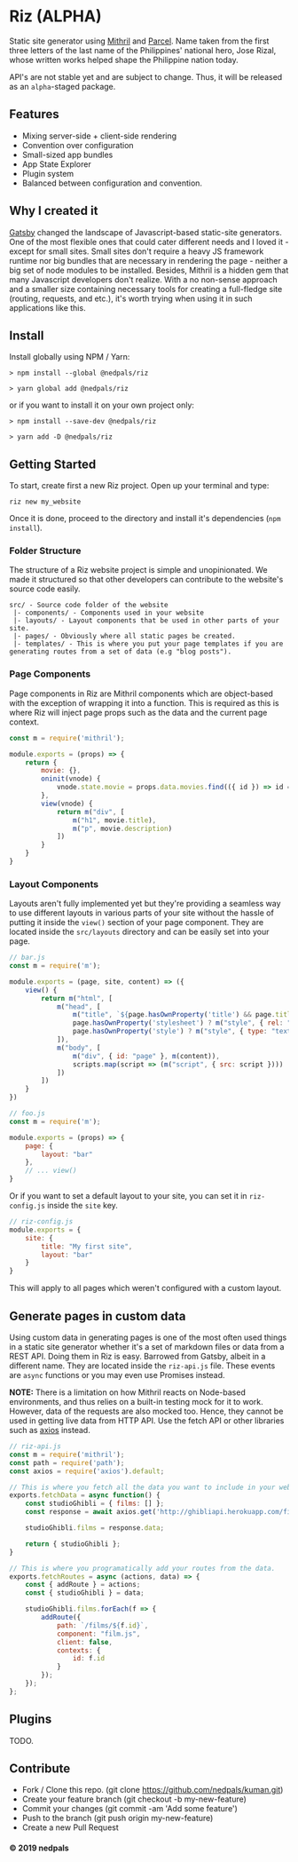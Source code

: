 # Riz (ALPHA)
Static site generator using [Mithril](https://mithril.js.org) and [Parcel](https://parceljs.org). Name taken from the first three letters of the last name of the Philippines' national hero, Jose Rizal, whose written works helped shape the Philippine nation today.

API's are not stable yet and are subject to change. Thus, it will be released as an `alpha`-staged package.

## Features
- Mixing server-side + client-side rendering
- Convention over configuration
- Small-sized app bundles
- App State Explorer
- Plugin system
- Balanced between configuration and convention.


## Why I created it
[Gatsby](https://gatsbyjs.org) changed the landscape of Javascript-based static-site generators. One of the most flexible ones that could cater different needs and I loved it - except for small sites. Small sites don't require a heavy JS framework runtime nor big bundles that are necessary in rendering the page - neither a big set of node modules to be installed. Besides, Mithril is a hidden gem that many Javascript developers don't realize. With a no non-sense approach and a smaller size containing necessary tools for creating a full-fledge site (routing, requests, and etc.), it's worth trying when using it in such applications like this.

## Install
Install globally using NPM / Yarn:
```
> npm install --global @nedpals/riz
```

```
> yarn global add @nedpals/riz
```

or if you want to install it on your own project only:
```
> npm install --save-dev @nedpals/riz
```
```
> yarn add -D @nedpals/riz
```

## Getting Started
To start, create first a new Riz project. Open up your terminal and type:
```
riz new my_website
```

Once it is done, proceed to the directory and install it's dependencies (`npm install`).

### Folder Structure
The structure of a Riz website project is simple and unopinionated. We made it structured so that other developers can contribute to the website's source code easily.
```
src/ - Source code folder of the website
 |- components/ - Components used in your website
 |- layouts/ - Layout components that be used in other parts of your site.
 |- pages/ - Obviously where all static pages be created.
 |- templates/ - This is where you put your page templates if you are generating routes from a set of data (e.g "blog posts").
```
### Page Components
Page components in Riz are Mithril components which are object-based with the exception of wrapping it into a function. This is required as this is where Riz will inject page props such as the data and the current page context.

```javascript
const m = require('mithril');

module.exports = (props) => {
    return {
        movie: {},
        oninit(vnode) {
            vnode.state.movie = props.data.movies.find(({ id }) => id === props.contexts.id);
        },
        view(vnode) {
            return m("div", [
                m("h1", movie.title),
                m("p", movie.description)
            ])
        }
    }
}

```
### Layout Components
Layouts aren't fully implemented yet but they're providing a seamless way to use different layouts in various parts of your site without the hassle of putting it inside the `view()` section of your page component. They are located inside the `src/layouts` directory and can be easily set into your page.

```javascript
// bar.js
const m = require('m');

module.exports = (page, site, content) => ({
    view() {
        return m("html", [
            m("head", [
                m("title", `${page.hasOwnProperty('title') && page.title}${site.hasOwnProperty('title') ? " - " + site.title : ""}`),
                page.hasOwnProperty('stylesheet') ? m("style", { rel: "stylesheet", href: page.stylesheet }) : undefined,
                page.hasOwnProperty('style') ? m("style", { type: "text/css" }, page.style) : undefined
            ]),
            m("body", [
                m("div", { id: "page" }, m(content)),
                scripts.map(script => (m("script", { src: script })))
            ])
        ])
    }
})
```

```javascript
// foo.js
const m = require('m');

module.exports = (props) => {
    page: {
        layout: "bar"
    },
    // ... view()
}
```

Or if you want to set a default layout to your site, you can set it in `riz-config.js` inside the `site` key.

```javascript
// riz-config.js
module.exports = {
    site: {
        title: "My first site",
        layout: "bar"
    }
}
```
This will apply to all pages which weren't configured with a custom layout.

## Generate pages in custom data
Using custom data in generating pages is one of the most often used things in a static site generator whether it's a set of markdown files or data from a REST API. Doing them in Riz is easy. Barrowed from Gatsby, albeit in a different name. They are located inside the `riz-api.js` file. These events are `async` functions or you may even use Promises instead.

**NOTE:** There is a limitation on how Mithril reacts on Node-based environments, and thus relies on a built-in testing mock for it to work. However, data of the requests are also mocked too. Hence, they cannot be used in getting live data from HTTP API. Use the fetch API or other libraries such as [axios](https://github.com/axios/axios) instead.

```javascript
// riz-api.js
const m = require('mithril');
const path = require('path');
const axios = require('axios').default;

// This is where you fetch all the data you want to include in your website.
exports.fetchData = async function() {
    const studioGhibli = { films: [] };
    const response = await axios.get('http://ghibliapi.herokuapp.com/films');

    studioGhibli.films = response.data;

    return { studioGhibli };
}

// This is where you programatically add your routes from the data.
exports.fetchRoutes = async (actions, data) => {
    const { addRoute } = actions;
    const { studioGhibli } = data;

    studioGhibli.films.forEach(f => {
        addRoute({
            path: `/films/${f.id}`,
            component: "film.js",
            client: false,
            contexts: {
                id: f.id
            }
        });
    });
};
```

## Plugins
TODO.

## Contribute
- Fork / Clone this repo. (git clone https://github.com/nedpals/kuman.git)
- Create your feature branch (git checkout -b my-new-feature)
- Commit your changes (git commit -am 'Add some feature')
- Push to the branch (git push origin my-new-feature)
- Create a new Pull Request

#### &copy; 2019 nedpals
